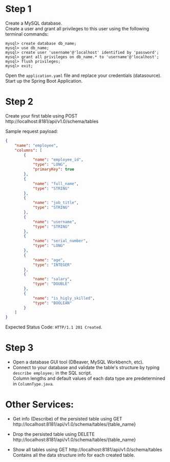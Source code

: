 # Step 1
Create a MySQL database.<br />
Create a user and grant all privileges to this user using the following terminal commands:
```
mysql> create database db_name;
mysql> use db_name;
mysql> create user 'username'@'localhost' identified by 'password';
mysql> grant all privileges on db_name.* to 'username'@'localhost';
mysql> flush privileges;
mysql> exit;
```
Open the ```application.yaml``` file and replace your credentials (datasource).<br />
Start up the Spring Boot Application.



# Step 2
Create your first table using POST http://localhost:8181/api/v1.0/schema/tables

Sample request payload:
```json
{
    "name": "employee",
    "columns": [
        {
            "name": "employee_id",
            "type": "LONG",
            "primaryKey": true
        },
        {
            "name": "full_name",
            "type": "STRING"
        },
        {
            "name": "job_title",
            "type": "STRING"
        },
        {
            "name": "username",
            "type": "STRING"
        },
        {
            "name": "serial_number",
            "type": "LONG"
        },
        {
            "name": "age",
            "type": "INTEGER"
        },
        {
            "name": "salary",
            "type": "DOUBLE"
        },
        {
            "name": "is_higly_skilled",
            "type": "BOOLEAN"
        }
    ]
}
```

Expected Status Code: `HTTP/1.1 201 Created`. 

# Step 3
- Open a database GUI tool (DBeaver, MySQL Workbench, etc).
- Connect to your database and validate the table's structure by typing ```describe employee;``` in the SQL script. <br />
  Column lengths and default values of each data type are predetermined in ```ColumnType.java```.


# Other Services:
- Get info (Describe) of the persisted table using GET http://localhost:8181/api/v1.0/schema/tables/{table_name}

- Drop the persisted table using DELETE http://localhost:8181/api/v1.0/schema/tables/{table_name}

- Show all tables using GET http://localhost:8181/api/v1.0/schema/tables <br />
  Contains all the data structure info for each created table. 








